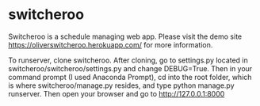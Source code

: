 # switcheroo
Switcheroo is a schedule managing web app. Please visit the demo site https://oliverswitcheroo.herokuapp.com/ for more information. 

To runserver, clone switcheroo. After cloning, go to settings.py located in switcheroo/switcheroo/settings.py and change DEBUG=True. 
Then in your command prompt (I used Anaconda Prompt), cd into the root folder, which is where switcheroo/manage.py resides, and type
python manage.py runserver. Then open your browser and go to http://127.0.0.1:8000
